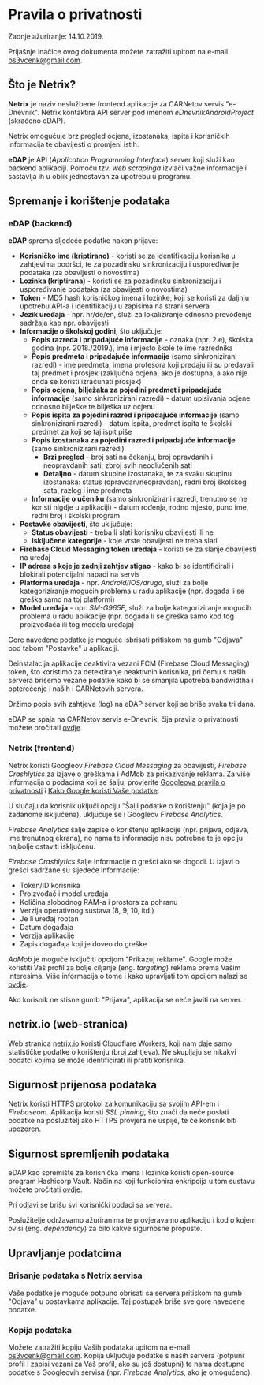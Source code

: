 # Pravila o privatnosti

Zadnje ažuriranje: 14.10.2019.

Prijašnje inačice ovog dokumenta možete zatražiti upitom na e-mail bs3vcenk@gmail.com.

## Što je Netrix?

**Netrix** je naziv neslužbene frontend aplikacije za CARNetov servis "e-Dnevnik". Netrix kontaktira API server pod imenom *eDnevnikAndroidProject* (skraćeno eDAP).

Netrix omogućuje brz pregled ocjena, izostanaka, ispita i korisničkih informacija te obavijesti o promjeni istih.

**eDAP** je API (*Application Programming Interface*) server koji služi kao backend aplikaciji. Pomoću tzv. *web scrapinga* izvlači važne informacije i sastavlja ih u oblik jednostavan za upotrebu u programu.

## Spremanje i korištenje podataka

### eDAP (backend)

**eDAP** sprema sljedeće podatke nakon prijave:

* **Korisničko ime (kriptirano)** - koristi se za identifikaciju korisnika u zahtjevima podršci, te za pozadinsku sinkronizaciju i uspoređivanje podataka (za obavijesti o novostima)
* **Lozinka (kriptirana)** - koristi se za pozadinsku sinkronizaciju i uspoređivanje podataka (za obavijesti o novostima)
* **Token** - MD5 hash korisničkog imena i lozinke, koji se koristi za daljnju upotrebu API-a i identifikaciju u zapisima na strani servera
* **Jezik uređaja** - npr. hr/de/en, služi za lokaliziranje odnosno prevođenje sadržaja kao npr. obavijesti
* **Informacije o školskoj godini**, što uključuje:
    * **Popis razreda i pripadajuće informacije** - oznaka (npr. 2.e), školska godina (npr. 2018./2019.), ime i mjesto škole te ime razrednika
    * **Popis predmeta i pripadajuće informacije** (samo sinkronizirani razredi) - ime predmeta, imena profesora koji predaju ili su predavali taj predmet i prosjek (zaključna ocjena, ako je dostupna, a ako nije onda se koristi izračunati prosjek)
    * **Popis ocjena, bilježaka za pojedini predmet i pripadajuće informacije** (samo sinkronizirani razredi) - datum upisivanja ocjene odnosno bilješke te bilješka uz ocjenu
    * **Popis ispita za pojedini razred i pripadajuće informacije** (samo sinkronizirani razredi) - datum ispita, predmet ispita te školski predmet za koji se taj ispit piše
    * **Popis izostanaka za pojedini razred i pripadajuće informacije** (samo sinkronizirani razredi)
        * **Brzi pregled** - broj sati na čekanju, broj opravdanih i neopravdanih sati, zbroj svih neodlučenih sati
        * **Detaljno** - datum skupine izostanaka, te za svaku skupinu izostanaka: status (opravdan/neopravdan), redni broj školskog sata, razlog i ime predmeta
    * **Informacije o učeniku** (samo sinkronizirani razredi, trenutno se ne koristi nigdje u aplikaciji) - datum rođenja, rodno mjesto, puno ime, redni broj i školski program
* **Postavke obavijesti**, što uključuje:
    * **Status obavijesti** - treba li slati korisniku obavijesti ili ne
    * **Isključene kategorije** - koje vrste obavijesti ne treba slati
* **Firebase Cloud Messaging token uređaja** - koristi se za slanje obavijesti na uređaj
* **IP adresa s koje je zadnji zahtjev stigao** - kako bi se identificirali i blokirali potencijalni napadi na servis
* **Platforma uređaja** - npr. *Android/iOS/drugo*, služi za bolje kategoriziranje mogućih problema u radu aplikacije (npr. događa li se greška samo na toj platformi)
* **Model uređaja** - npr. *SM-G965F*, služi za bolje kategoriziranje mogućih problema u radu aplikacije (npr. događa li se greška samo kod tog proizvođača ili tog modela uređaja)

Gore navedene podatke je moguće isbrisati pritiskom na gumb "Odjava" pod tabom "Postavke" u aplikaciji.

Deinstalacija aplikacije deaktivira vezani FCM (Firebase Cloud Messaging) token, što koristimo za detektiranje neaktivnih korisnika, pri čemu s naših servera brišemo vezane podatke kako bi se smanjila upotreba bandwidtha i opterećenje i naših i CARNetovih servera.

Držimo popis svih zahtjeva (log) na eDAP server koji se briše svaka tri dana.

eDAP se spaja na CARNetov servis e-Dnevnik, čija pravila o privatnosti možete pročitati [ovdje](https://www.carnet.hr/obavijest-o-privatnosti/).

### Netrix (frontend)

Netrix koristi Googleov *Firebase Cloud Messaging* za obavijesti, *Firebase Crashlytics* za izjave o greškama i AdMob za prikazivanje reklama. Za više informacija o podacima koji se šalju, provjerite [Googleova pravila o privatnosti](https://policies.google.com/privacy) i [Kako Google koristi Vaše podatke](https://policies.google.com/technologies/partner-sites).

U slučaju da korisnik uključi opciju "Šalji podatke o korištenju" (koja je po zadanome isključena), uključuje se i Googleov *Firebase Analytics*.

*Firebase Analytics* šalje zapise o korištenju aplikacije (npr. prijava, odjava, ime trenutnog ekrana), no nama te informacije nisu potrebne te je opciju najbolje ostaviti isključenu.

*Firebase Crashlytics* šalje informacije o grešci ako se dogodi. U izjavi o grešci sadržane su sljedeće informacije:

* Token/ID korisnika
* Proizvođač i model uređaja
* Količina slobodnog RAM-a i prostora za pohranu
* Verzija operativnog sustava (8, 9, 10, itd.)
* Je li uređaj rootan
* Datum događaja
* Verzija aplikacije
* Zapis događaja koji je doveo do greške

*AdMob* je moguće isključiti opcijom "Prikazuj reklame". Google može koristiti Vaš profil za bolje ciljanje (eng. *targeting*) reklama prema Vašim interesima. Više informacija o tome i kako upravljati tom opcijom nalazi se [ovdje](https://support.google.com/ads/answer/1660762).

Ako korisnik ne stisne gumb "Prijava", aplikacija se neće javiti na server.

## netrix.io (web-stranica)

Web stranica [netrix.io](https://netrix.io) koristi Cloudflare Workers, koji nam daje samo statističke podatke o korištenju (broj zahtjeva). Ne skupljaju se nikakvi podatci kojima se može identificirati ili pratiti korisnika.

## Sigurnost prijenosa podataka

Netrix koristi HTTPS protokol za komunikaciju sa svojim API-em i *Firebaseom*. Aplikacija koristi *SSL pinning*, što znači da neće poslati podatke na poslužitelj ako HTTPS provjera ne uspije, te će korisnik biti upozoren.

## Sigurnost spremljenih podataka

eDAP kao spremište za korisnička imena i lozinke koristi open-source program Hashicorp Vault. Način na koji funkcionira enkripcija u tom sustavu možete pročitati [ovdje](https://www.hashicorp.com/resources/how-does-vault-encrypt-data).

Pri odjavi se brišu svi korisnički podaci sa servera.

Poslužitelje održavamo ažuriranima te provjeravamo aplikaciju i kod o kojem ovisi (eng. *dependency*) za bilo kakve sigurnosne propuste.

## Upravljanje podatcima

### Brisanje podataka s Netrix servisa

Vaše podatke je moguće potpuno obrisati sa servera pritiskom na gumb "Odjava" u postavkama aplikacije. Taj postupak briše sve gore navedene podatke.

### Kopija podataka

Možete zatražiti kopiju Vaših podataka upitom na e-mail bs3vcenk@gmail.com. Kopija uključuje podatke s naših servera (potpuni profil i zapisi vezani za Vaš profil, ako su još dostupni) te nama dostupne podatke s Googleovih servisa (npr. *Firebase Analytics*, ako je omogućeno).